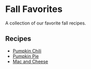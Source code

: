 # Fall Favorites 

A collection of our favorite fall recipes. 

## Recipes
* [Pumpkin Chili](./pumpkin_chili.md)
* [Pumpkin Pie](./pumpkin_pie.md)
* [Mac and Cheese](./mac_and_cheese.md)